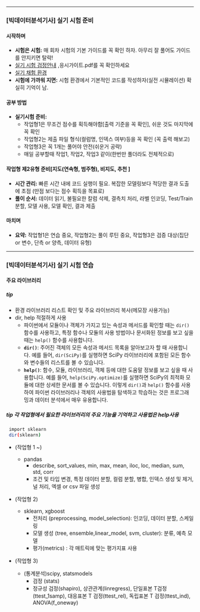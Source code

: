 
---
### [빅데이터분석기사] 실기 시험 준비

#### 시작하며
- **시험은 시험:** 매 회차 시험의 기본 가이드를 꼭 확인 하자. 아무리 잘 풀어도 가이드를 안지키면 탈락!
- [실기 시험 검정안내](https://www.dataq.or.kr/www/board/view.do) ,응시가이트.pdf를 꼭 확인하세요
- [실기 채험 환경](https://dataq.goorm.io/exam/3/%EC%B2%B4%ED%97%98%ED%95%98%EA%B8%B0/quiz/1)
- **시험에 가까워 지면:** 시험 환경에서 기본적인 코드를 작성하자(실전 시뮬레이션) 확실히 기억이 남.

#### 공부 방법

- **실기시험 준비:** 
  - 작업형1은 무조건 점수를 획득해야함[출력 기준을 꼭 확인], 쉬운 것도 마지막에 꼭 확인
  - 작업형2는 제출 파일 형식(컬럼명, 인덱스 여부)등을 꼭 확인 (꼭 출력 해보고)
  - 작업형3은 꼭 1개는 풀어야 안전(쉬운거 공략)
  - 매일 공부할때 작업1, 작업2, 작업3 같이(한번만 풀더라도 전체적으로)
    
#### 작업형 제2유형 준비[지도(연속형, 범주형), 비지도, 추천 ]
- **시간 관리:** 빠른 시간 내에 코드 실행이 필요. 복잡한 모델링보다 적당한 결과 도출에 초점 (만점 보다는 점수 획득을 목표로)
- **풀이 순서:** 데이터 읽기, 불필요한 칼럼 삭제, 결측치 처리, 라벨 인코딩, Test/Train 분할, 모델 사용, 모델 확인, 결과 제출

#### 마치며
- **요약:** 작업형1은 연습 중요, 작업형2는 풀이 루틴 중요, 작업형3은 검증 대상(집단 or 변수, 단측 or 양측, 데이터 유형)
---

### [빅데이터분석기사] 실기 시험 연습

#### 주요 라이브러리
 ##### tip
 - 환경 라이브러리 리스트 확인 및 주요 라이브러리 복사(메모장 사용가능)
 - dir, help 적절하게 사용
   - 파이썬에서 모듈이나 객체가 가지고 있는 속성과 메서드를 확인할 때는 `dir()` 함수를 사용하고, 특정 함수나 모듈의 사용 방법이나 문서화된 정보를 보고 싶을 때는 `help()` 함수를 사용합니다.
   - **`dir()`**: 주어진 객체의 모든 속성과 메서드 목록을 알아보고자 할 때 사용합니다. 예를 들어, `dir(SciPy)`를 실행하면 SciPy 라이브러리에 포함된 모든 함수와 변수들의 리스트를 볼 수 있습니다.
   - **`help()`**: 함수, 모듈, 라이브러리, 객체 등에 대한 도움말 정보를 보고 싶을 때 사용합니다. 예를 들어, `help(SciPy.optimize)`를 실행하면 SciPy의 최적화 모듈에 대한 상세한 문서를 볼 수 있습니다.
    이렇게 `dir()`과 `help()` 함수를 사용하여 파이썬 라이브러리나 객체의 사용법을 탐색하고 학습하는 것은 프로그래밍과 데이터 분석에서 매우 유용합니다.
   
 ##### tip 각 작업형에서 필요한 라이브러리의 주요 기능을 기억하고 사용법은 help사용
 ```bash
  import sklearn
  dir(sklearn)
 ```
 - (작업형 1 ~)
   - pandas   
     - describe, sort_values, min, max, mean, iloc, loc, median, sum, std, corr
     - 조건 및 타입 변경, 특정 데이터 분할, 컬럼 분할, 병합, 인덱스 생성 및 제거, 널 처리, 엑셀 or csv 파일 생성
 - (작업형 2)
   - sklearn, xgboost
     - 전처리 (preprocessing, model_selection): 인코딩, 데이터 분할, 스케일링
     - 모델 생성 (tree, ensemble,linear_model, svm, cluster): 분류, 예측 모델
     - 평가(metrics) : 각 매트릭에 맞는 평가지표 사용
 
 - (작업형 3)
   - (통계분석)scipy, statsmodels
     - 검정 (stats)
     - 정규성 검정(shapiro), 상관관계(linregress), 단일표본 T검정(ttest_1samp), 대응표본 T 검정(ttest_rel), 독립표본 T 검정(ttest_ind), ANOVA(f_oneway)
   




